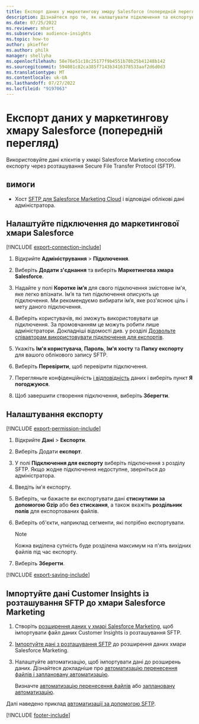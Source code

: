 ```yaml
---
title: Експорт даних у маркетингову хмару Salesforce (попередній перегляд)
description: Дізнайтеся про те, як налаштувати підключення та експортувати дані до хмари Salesforce Marketing.
ms.date: 07/25/2022
ms.reviewer: mhart
ms.subservice: audience-insights
ms.topic: how-to
author: pkieffer
ms.author: philk
manager: shellyha
ms.openlocfilehash: 58e76e51c18c25177f9b4551b70b25b41248b142
ms.sourcegitcommit: 594081c82ca385f7143b3416378533aaf2d6d0d3
ms.translationtype: MT
ms.contentlocale: uk-UA
ms.lasthandoff: 07/27/2022
ms.locfileid: "9197063"
---
```

# <a name="export-data-to-salesforce-marketing-cloud-preview"></a>Експорт даних у маркетингову хмару Salesforce (попередній перегляд)

Використовуйте дані клієнтів у хмарі Salesforce Marketing способом експорту через розташування Secure File Transfer Protocol (SFTP).

## <a name="prerequisites"></a>вимоги

- Хост [SFTP для Salesforce Marketing Cloud](https://help.salesforce.com/articleView?id=sf.mc_es_configure_enhanced_ftp.htm&type=5) і відповідні облікові дані адміністратора.

## <a name="set-up-connection-to-salesforce-marketing-cloud"></a>Налаштуйте підключення до маркетингової хмари Salesforce

[!INCLUDE [export-connection-include](includes/export-connection-admn.md)]

1. Відкрийте **Адміністрування** > **Підключення**.

1. Виберіть **Додати з'єднання** та виберіть **Маркетингова хмара Salesforce**.

1. Надайте у полі **Коротке ім’я** для свого підключення змістовне ім'я, яке легко впізнати. Ім’я та тип підключення описують це підключення. Ми рекомендуємо вибирати ім’я, яке роз'яснює ціль і мету даного підключення.

1. Виберіть користувачів, які зможуть використовувати це підключення. За промовчанням це можуть робити лише адміністратори. Докладніші відомості див. у розділі [Дозвольте співавторам використовувати підключення для експортів](connections.md#allow-contributors-to-use-a-connection-for-exports).

1. Укажіть **Ім'я користувача**, **Пароль**, **Ім'я хосту** та **Папку експорту** для вашого облікового запису SFTP.

1. Виберіть **Перевірити**, щоб перевірити підключення.

1. Перегляньте конфіденційність [і відповідність](connections.md#data-privacy-and-compliance) даних і виберіть пункт **Я погоджуюся**.

1. Щоб завершити створення підключення, виберіть **Зберегти**.

## <a name="configure-an-export"></a>Налаштування експорту

[!INCLUDE [export-permission-include](includes/export-permission.md)]

1. Відкрийте **Дані** > **Експорти**.

1. Виберіть Додати **експорт**.

1. У полі **Підключення для експорту** виберіть підключення з розділу SFTP. Якщо жодне підключення недоступне, зверніться до адміністратора.

1. Введіть ім'я експорту.

1. Виберіть, чи бажаєте ви експортувати дані **стиснутими за допомогою Gzip** або **без стискання**, а також вкажіть **роздільник полів** для експортованих файлів.

1. Виберіть об'єкти, наприклад сегменти, які потрібно експортувати.

   > [!NOTE]
   > Кожна виділена сутність буде розділена максимум на п'ять вихідних файлів під час експорту.

1. Виберіть **Зберегти**.

[!INCLUDE [export-saving-include](includes/export-saving.md)]

## <a name="import-customer-insights-data-from-sftp-location-to-salesforce-marketing-cloud"></a>Імпортуйте дані Customer Insights із розташування SFTP до хмари Salesforce Marketing

1. Створіть [розширення даних у хмарі Salesforce Marketing](https://help.salesforce.com/articleView?id=sf.mc_es_create_data_extension.htm&type=5), щоб імпортувати файл даних Customer Insights із розташування SFTP.

2. [Імпортуйте дані з розташування SFTP](https://help.salesforce.com/articleView?id=sf.mc_es_import_data_extension_classic.htm&type=5) до розширення даних хмари Salesforce Marketing.

3. Налаштуйте автоматизацію, щоб імпортувати дані до розширень даних. Дізнайтеся докладніше про [автоматизацію перенесення файлів і заплановану автоматизацію](https://help.salesforce.com/articleView?id=sf.mc_as_triggered_automations.htm&type=5).

   Визначте [автоматизацію перенесення файлів](https://help.salesforce.com/articleView?id=sf.mc_as_define_a_triggered_automation.htm&type=5) або [заплановану автоматизацію](https://help.salesforce.com/articleView?id=sf.mc_as_define_a_scheduled_automation.htm&type=5).

Далі наведено приклад [автоматизації за допомогою SFTP](https://help.salesforce.com/articleView?id=sf.mc_as_ftp_and_triggered_automation_scenario.htm&type=5).

[!INCLUDE [footer-include](includes/footer-banner.md)]
